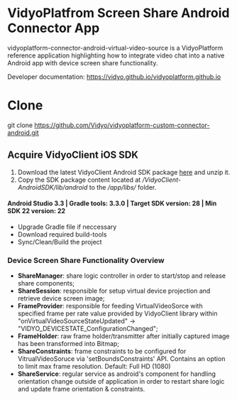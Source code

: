 # VidyoPlatfrom Screen Share Android Connector App
vidyoplatform-connector-android-virtual-video-source is a VidyoPlatform reference application highlighting how to integrate video chat into a native Android app with device screen share functionality.

Developer documentation: https://vidyo.github.io/vidyoplatform.github.io

# Clone
git clone https://github.com/Vidyo/vidyoplatform-custom-connector-android.git

## Acquire VidyoClient iOS SDK
1. Download the latest VidyoClient Android SDK package [here](https://static.vidyo.io/latest/package/VidyoClient-AndroidSDK.zip) and unzip it.
2. Copy the SDK package content located at */VidyoClient-AndroidSDK/lib/android* to the */app/libs/* folder.

#### Android Studio 3.3 | Gradle tools: 3.3.0 | Target SDK version: 28 | Min SDK 22 version: 22

- Upgrade Gradle file if neccessary
- Download required build-tools
- Sync/Clean/Build the project

### Device Screen Share Functionality Overview
- **ShareManager**: share logic controller in order to start/stop and release share components;
- **ShareSession**: responsible for setup virtual device projection and retrieve device screen image;
- **FrameProvider**: responsible for feeding VirtualVideoSorce with specified frame per rate value provided by VidyoClient library within "onVirtualVideoSourceStateUpdated" -> "VIDYO_DEVICESTATE_ConfigurationChanged";
- **FrameHolder**: raw frame holder/transmitter after initially captured image has been transformed into Bitmap;
- **ShareConstraints**: frame constraints to be configured for VitrualVideoSoruce via 'setBoundsConstraints' API.
Contains an option to limit max frame resolution. Default: Full HD (1080)
- **ShareService**: regular service as android's component for handling orientation change outside of application in order to restart share logic and update frame orientation & constraints.
